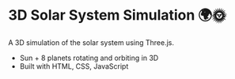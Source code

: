 # 3D Solar System Simulation 🌍🌞

A 3D simulation of the solar system using Three.js. 
- Sun + 8 planets rotating and orbiting in 3D
- Built with HTML, CSS, JavaScript
